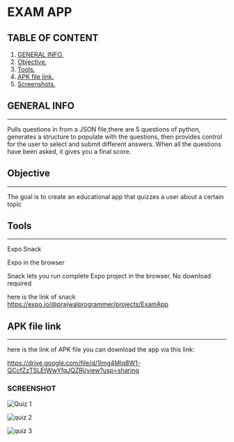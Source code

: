 # EXAM APP
## TABLE OF CONTENT
1. [GENERAL INFO. ](#GENERAL_INFO)
2. [Objective. ](#Objective)
3. [Tools. ](#Tools)
4. [APK file link. ](#APK-file)
5. [Screenshots. ](#Screenshots)
<a name="GENERAL_INFO"></a>
## GENERAL INFO
***
Pulls questions in from a JSON file,there are 5 questions of python, generates a structure to populate with the questions,
then provides control for the user to select and submit different answers. When all the questions have been asked, it gives you a final score.

<a name="Objective"></a>
## Objective
***
The goal is to create an educational app that quizzes a user about a certain topic 

<a name="Tools"></a>
## Tools
***
Expo Snack

Expo in the browser

Snack lets you run complete Expo project in the browser. No download required

here is the link of snack
https://expo.io/@prajwalprogrammer/projects/ExamApp

<a name="APK-file"></a>
## APK file link
***
here is the link of APK file you can download the app via this link:

https://drive.google.com/file/d/1Img4MIq8W1-QCcfZzTSLEtWwYfqJQZRj/view?usp=sharing

<a name="Screenshots"></a>
### SCREENSHOT

![Quiz 1](https://user-images.githubusercontent.com/76836929/116201782-8331bb80-a757-11eb-90be-19656502ff70.jpeg)

![quiz 2](https://user-images.githubusercontent.com/76836929/116201794-86c54280-a757-11eb-8fdc-0ce3d94f1160.jpeg)

![quiz 3](https://user-images.githubusercontent.com/76836929/116201831-8fb61400-a757-11eb-92c0-c6cb4abb1a05.jpeg)

